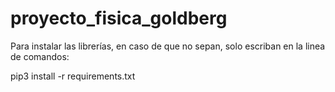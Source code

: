 # proyecto_fisica_goldberg

Para instalar las librerías, en caso de que no sepan, solo escriban en la linea de comandos:

pip3 install -r requirements.txt

